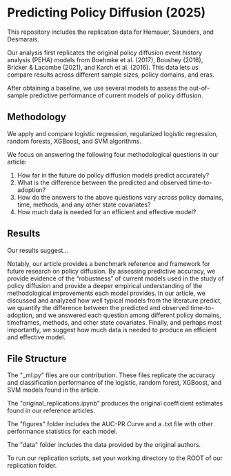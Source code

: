 # Predicting Policy Diffusion (2025)
This repository includes the replication data for Hemauer, Saunders, and Desmarais.

Our analysis first replicates the original policy diffusion event history analysis (PEHA) models from Boehmke et al. (2017), Boushey (2016), Bricker & Lacombe (2021), and Karch et al. (2016). This data lets us compare results across different sample sizes, policy domains, and eras.

After obtaining a baseline, we use several models to assess the out-of-sample predictive performance of current models of policy diffusion.

## Methodology
We apply and compare logistic regression, regularized logistic regression, random forests, XGBoost, and SVM algorithms. 

We focus on answering the following four methodological questions in our article:

  1. How far in the future do policy diffusion models predict accurately?
  2. What is the difference between the predicted and observed time-to-adoption?
  3. How do the answers to the above questions vary across policy domains, time, methods, and any other state covariates?
  4. How much data is needed for an efficient and effective model?

## Results
Our results suggest...

Notably, our article provides a benchmark reference and framework for future research on policy diffusion. By assessing predictive accuracy, we provide evidence of the “robustness” of current models used in the study of policy diffusion and provide a deeper empirical understanding of the methodological improvements each model provides. In our article, we discussed and analyzed how well typical models from the literature predict, we quantify the difference between the predicted and observed time-to-adoption, and we answered each question among different policy domains, timeframes, methods, and other state covariates. Finally, and perhaps most importantly, we suggest how much data is needed to produce an efficient and effective model.

## File Structure

The "_ml.py" files are our contribution. These files replicate the accuracy and classification performance of the logistic, random forest, XGBoost, and SVM models found in the article.

The "original_replications.ipynb" produces the original coefficient estimates found in our reference articles.

The "figures" folder includes the AUC-PR Curve and a .txt file with other performance statistics for each model.

The "data" folder includes the data provided by the original authors.

To run our replication scripts, set your working directory to the ROOT of our replication folder. 
